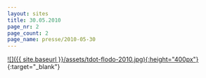 ```yaml
---
layout: sites
title: 30.05.2010
page_nr: 2
page_count: 2
page_name: presse/2010-05-30
---
```


[![]({{ site.baseurl }}/assets/tdot-flodo-2010.jpg){:height="400px"}](http://www.floriansdorf-aachen.de/index.php){:target="_blank"}
